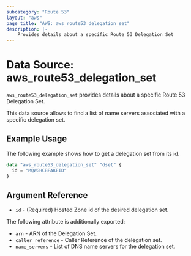 ```yaml
---
subcategory: "Route 53"
layout: "aws"
page_title: "AWS: aws_route53_delegation_set"
description: |-
    Provides details about a specific Route 53 Delegation Set
---
```


# Data Source: aws_route53_delegation_set

`aws_route53_delegation_set` provides details about a specific Route 53 Delegation Set.

This data source allows to find a list of name servers associated with a specific delegation set.

## Example Usage

The following example shows how to get a delegation set from its id.

```terraform
data "aws_route53_delegation_set" "dset" {
  id = "MQWGHCBFAKEID"
}
```

## Argument Reference

* `id` - (Required) Hosted Zone id of the desired delegation set.

The following attribute is additionally exported:

* `arn` - ARN of the Delegation Set.
* `caller_reference` - Caller Reference of the delegation set.
* `name_servers` - List of DNS name servers for the delegation set.
